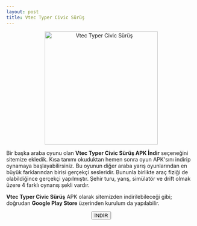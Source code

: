 ```yaml
---
layout: post
title: Vtec Typer Civic Sürüş
---
```


<center><img src="/images/vtec.png" alt="Vtec Typer Civic Sürüş" width="300px"/>
</center>
<p>Bir başka araba oyunu olan <strong>Vtec Typer Civic Sürüş APK İndir</strong> seçeneğini sitemize ekledik. Kısa tanımı okuduktan hemen sonra oyun APK'sını indirip oynamaya başlayabilirsiniz. Bu oyunun diğer araba yarış oyunlarından en büyük farklarından birisi gerçekçi  sesleridir. Bununla birlikte araç fiziği de olabildiğince gerçekçi yapılmıştır. Şehir turu, yarış, simülatör ve drift olmak üzere 4 farklı oynanış şekli vardır.</p>

<p><strong>Vtec Typer Civic Sürüş</strong> APK olarak sitemizden indirilebileceği gibi; doğrudan <strong>Google Play Store</strong> üzerinden kurulum da yapılabilir.</p>

<center>
<a href="/vtec.apk" target="_blank"><button class="button3">İNDİR</button></a>
</center>
